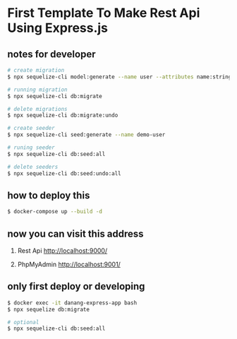 # First Template To Make Rest Api Using Express.js

## notes for developer
```bash
# create migration
$ npx sequelize-cli model:generate --name user --attributes name:string

# running migration
$ npx sequelize-cli db:migrate

# delete migrations
$ npx sequelize-cli db:migrate:undo

# create seeder
$ npx sequelize-cli seed:generate --name demo-user

# runing seeder
$ npx sequelize-cli db:seed:all

# delete seeders
$ npx sequelize-cli db:seed:undo:all

```

## how to deploy this
```bash
$ docker-compose up --build -d
```

## now you can visit this address
1. Rest Api [http://localhost:9000/](http://localhost:9000/)

2. PhpMyAdmin [http://localhost:9001/](http://localhost:9001/)

## only first deploy or developing
```bash
$ docker exec -it danang-express-app bash
$ npx sequelize db:migrate

# optional
$ npx sequelize-cli db:seed:all
```